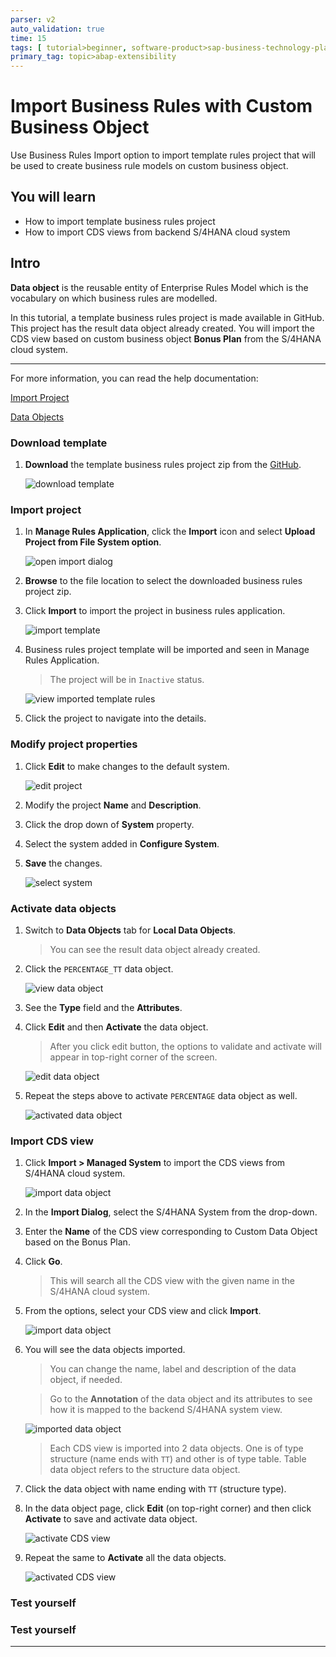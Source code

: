 ```yaml
---
parser: v2
auto_validation: true
time: 15
tags: [ tutorial>beginner, software-product>sap-business-technology-platform, topic>abap-extensibility, software-product>sap-s-4hana-cloud]
primary_tag: topic>abap-extensibility
---
```


# Import Business Rules with Custom Business Object
<!-- description --> Use Business Rules Import option to import template rules project that will be used to create business rule models on custom business object.

## You will learn
  - How to import template business rules project
  - How to import CDS views from backend S/4HANA cloud system

## Intro
**Data object** is the reusable entity of Enterprise Rules Model which is the vocabulary on which business rules are modelled.

In this tutorial, a template business rules project is made available in GitHub. This project has the result data object already created. You will import the CDS view based on custom business object **Bonus Plan** from the S/4HANA cloud system.

---
For more information, you can read the help documentation:

[Import Project](https://help.sap.com/viewer/9d7cfeaba766433eaea8a29fdb8a688c/Cloud/en-US/aab7501ef811440c8b419cff02dea43a.html)

[Data Objects](https://help.sap.com/viewer/9d7cfeaba766433eaea8a29fdb8a688c/Cloud/en-US/579af46aa0aa42cea90207323959d3a7.html)

### Download template


1. **Download** the template business rules project zip from the [GitHub](https://github.com/SAP/cloud-businessrules-templates/blob/master/rulesprojects/BonusPlanCalculationRulesTemplate.zip).

    ![download template](downloadtemplate.png)


### Import project


1.  In **Manage Rules Application**, click the **Import** icon and select **Upload Project from File System option**.

    ![open import dialog](ruleseditor.png)

2.  **Browse** to the file location to select the downloaded business rules project zip.

3.  Click **Import** to import the project in business rules application.

    ![import template](importprojectdialog.png)

4.  Business rules project template will be imported and seen in Manage Rules Application.

    > The project will be in `Inactive` status.

    ![view imported template rules](importedtemplate.png)

5.	Click the project to navigate into the details.



### Modify project properties


1.	Click **Edit** to make changes to the default system.

    ![edit project](projectdetails.png)

2.	Modify the project **Name** and **Description**.

3.  Click the drop down of **System** property.

4.	Select the system added in **Configure System**.

5.	**Save** the changes.

    ![select system](selectsystem.png)


### Activate data objects


1.	Switch to **Data Objects** tab for **Local Data Objects**.

    > You can see the result data object already created.

2.	Click the `PERCENTAGE_TT` data object.

    ![view data object](viewdataobjects.png)

3.	See the **Type** field and the **Attributes**.

4.  Click **Edit** and then **Activate** the data object.

    >After you click edit button, the options to validate and activate will appear in top-right corner of the screen.

    ![edit data object](editdataobjects.png)

5.  Repeat the steps above to activate `PERCENTAGE` data object as well.

    ![activated data object](activateddataobjects.png)


### Import CDS view


1. Click **Import > Managed System** to import the CDS views from S/4HANA cloud system.

    ![import data object](importdataobjects.png)

2. In the **Import Dialog**, select the S/4HANA System from the drop-down.

3. Enter the **Name** of the CDS view corresponding to Custom Data Object based on the Bonus Plan.

4. Click **Go**.
    > This will search all the CDS view with the given name in the S/4HANA cloud system.

5.  From the options, select your CDS view and click **Import**.

    ![import data object](importdialog.png)

6.  You will see the data objects imported.

    > You can change the name, label and description of the data object, if needed.

    > Go to the **Annotation** of the data object and its attributes to see how it is mapped to the backend S/4HANA system view.

    ![imported data object](importeddataobject.png)

    > Each CDS view is imported into 2 data objects. One is of type structure (name ends with `TT`) and other is of type table. Table data object refers to the structure data object.

7. Click the data object with name ending with `TT` (structure type).

8. In the data object page, click **Edit** (on top-right corner) and then click **Activate** to save and activate data object.

    ![activate CDS view](activatecds.png)

8. Repeat the same to **Activate** all the data objects.

    ![activated CDS view](activatedcds.png)


### Test yourself




### Test yourself





---
